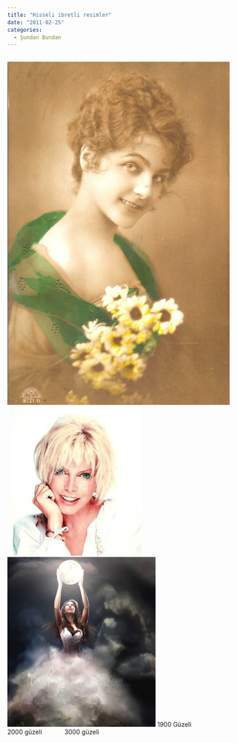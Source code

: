 ```yaml
---
title: "Hisseli ibretli resimler"
date: "2011-02-25"
categories: 
  - Şundan Bundan
---
```


 [](../uploads/2011/02/guzel.jpg "guzel.jpg")[![guzel.jpg](../uploads/2011/02/guzel.jpg)](../uploads/2011/02/guzel.jpg "guzel.jpg")  [![ajda-pekkan1.jpg](../uploads/2011/02/ajda-pekkan1.jpg)](../uploads/2011/02/ajda-pekkan1.jpg "ajda-pekkan1.jpg") [![gelecek.jpeg](../uploads/2011/02/gelecek.jpeg)](../uploads/2011/02/gelecek.jpeg "gelecek.jpeg") 1900 Güzeli              2000 güzeli             3000 güzeli
